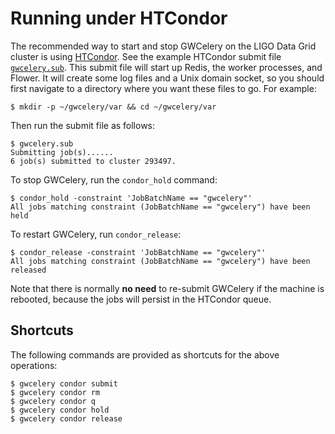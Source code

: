 # Running under HTCondor

The recommended way to start and stop GWCelery on the LIGO Data Grid cluster is
using [HTCondor]. See the example HTCondor submit file [`gwcelery.sub`]. This
submit file will start up Redis, the worker processes, and Flower. It will
create some log files and a Unix domain socket, so you should first navigate to
a directory where you want these files to go. For example:

	$ mkdir -p ~/gwcelery/var && cd ~/gwcelery/var

Then run the submit file as follows:

	$ gwcelery.sub
	Submitting job(s)......
	6 job(s) submitted to cluster 293497.

To stop GWCelery, run the `condor_hold` command:

	$ condor_hold -constraint 'JobBatchName == "gwcelery"'
	All jobs matching constraint (JobBatchName == "gwcelery") have been held

To restart GWCelery, run `condor_release`:

	$ condor_release -constraint 'JobBatchName == "gwcelery"'
	All jobs matching constraint (JobBatchName == "gwcelery") have been released

Note that there is normally **no need** to re-submit GWCelery if the machine is
rebooted, because the jobs will persist in the HTCondor queue.

## Shortcuts

The following commands are provided as shortcuts for the above operations:

    $ gwcelery condor submit
    $ gwcelery condor rm
    $ gwcelery condor q
    $ gwcelery condor hold
    $ gwcelery condor release

[HTCondor]: https://research.cs.wisc.edu/htcondor/
[`gwcelery.sub`]: https://git.ligo.org/emfollow/gwcelery/blob/master/gwcelery/data/gwcelery.sub
